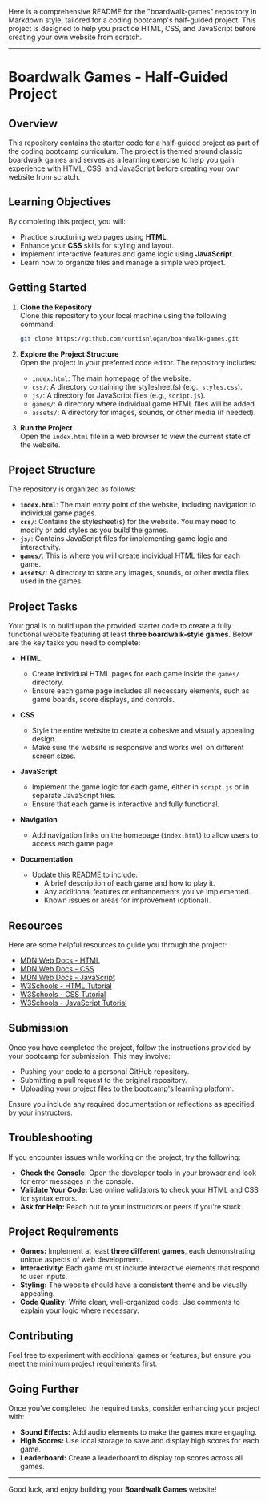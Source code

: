 Here is a comprehensive README for the "boardwalk-games" repository in Markdown style, tailored for a coding bootcamp's half-guided project. This project is designed to help you practice HTML, CSS, and JavaScript before creating your own website from scratch.

---

# Boardwalk Games - Half-Guided Project

## Overview

This repository contains the starter code for a half-guided project as part of the coding bootcamp curriculum. The project is themed around classic boardwalk games and serves as a learning exercise to help you gain experience with HTML, CSS, and JavaScript before creating your own website from scratch.

## Learning Objectives

By completing this project, you will:

- Practice structuring web pages using **HTML**.
- Enhance your **CSS** skills for styling and layout.
- Implement interactive features and game logic using **JavaScript**.
- Learn how to organize files and manage a simple web project.

## Getting Started

1. **Clone the Repository**  
   Clone this repository to your local machine using the following command:  
   ```bash
   git clone https://github.com/curtisnlogan/boardwalk-games.git
   ```

2. **Explore the Project Structure**  
   Open the project in your preferred code editor. The repository includes:  
   - `index.html`: The main homepage of the website.  
   - `css/`: A directory containing the stylesheet(s) (e.g., `styles.css`).  
   - `js/`: A directory for JavaScript files (e.g., `script.js`).  
   - `games/`: A directory where individual game HTML files will be added.  
   - `assets/`: A directory for images, sounds, or other media (if needed).

3. **Run the Project**  
   Open the `index.html` file in a web browser to view the current state of the website.

## Project Structure

The repository is organized as follows:

- **`index.html`**: The main entry point of the website, including navigation to individual game pages.  
- **`css/`**: Contains the stylesheet(s) for the website. You may need to modify or add styles as you build the games.  
- **`js/`**: Contains JavaScript files for implementing game logic and interactivity.  
- **`games/`**: This is where you will create individual HTML files for each game.  
- **`assets/`**: A directory to store any images, sounds, or other media files used in the games.

## Project Tasks

Your goal is to build upon the provided starter code to create a fully functional website featuring at least **three boardwalk-style games**. Below are the key tasks you need to complete:

- **HTML**  
  - Create individual HTML pages for each game inside the `games/` directory.  
  - Ensure each game page includes all necessary elements, such as game boards, score displays, and controls.

- **CSS**  
  - Style the entire website to create a cohesive and visually appealing design.  
  - Make sure the website is responsive and works well on different screen sizes.

- **JavaScript**  
  - Implement the game logic for each game, either in `script.js` or in separate JavaScript files.  
  - Ensure that each game is interactive and fully functional.

- **Navigation**  
  - Add navigation links on the homepage (`index.html`) to allow users to access each game page.

- **Documentation**  
  - Update this README to include:  
    - A brief description of each game and how to play it.  
    - Any additional features or enhancements you've implemented.  
    - Known issues or areas for improvement (optional).

## Resources

Here are some helpful resources to guide you through the project:

- [MDN Web Docs - HTML](https://developer.mozilla.org/en-US/docs/Web/HTML)  
- [MDN Web Docs - CSS](https://developer.mozilla.org/en-US/docs/Web/CSS)  
- [MDN Web Docs - JavaScript](https://developer.mozilla.org/en-US/docs/Web/JavaScript)  
- [W3Schools - HTML Tutorial](https://www.w3schools.com/html/)  
- [W3Schools - CSS Tutorial](https://www.w3schools.com/css/)  
- [W3Schools - JavaScript Tutorial](https://www.w3schools.com/js/)

## Submission

Once you have completed the project, follow the instructions provided by your bootcamp for submission. This may involve:

- Pushing your code to a personal GitHub repository.  
- Submitting a pull request to the original repository.  
- Uploading your project files to the bootcamp's learning platform.  

Ensure you include any required documentation or reflections as specified by your instructors.

## Troubleshooting

If you encounter issues while working on the project, try the following:

- **Check the Console:** Open the developer tools in your browser and look for error messages in the console.  
- **Validate Your Code:** Use online validators to check your HTML and CSS for syntax errors.  
- **Ask for Help:** Reach out to your instructors or peers if you're stuck.

## Project Requirements

- **Games:** Implement at least **three different games**, each demonstrating unique aspects of web development.  
- **Interactivity:** Each game must include interactive elements that respond to user inputs.  
- **Styling:** The website should have a consistent theme and be visually appealing.  
- **Code Quality:** Write clean, well-organized code. Use comments to explain your logic where necessary.

## Contributing

Feel free to experiment with additional games or features, but ensure you meet the minimum project requirements first.

## Going Further

Once you've completed the required tasks, consider enhancing your project with:

- **Sound Effects:** Add audio elements to make the games more engaging.  
- **High Scores:** Use local storage to save and display high scores for each game.  
- **Leaderboard:** Create a leaderboard to display top scores across all games.

---

Good luck, and enjoy building your **Boardwalk Games** website!
